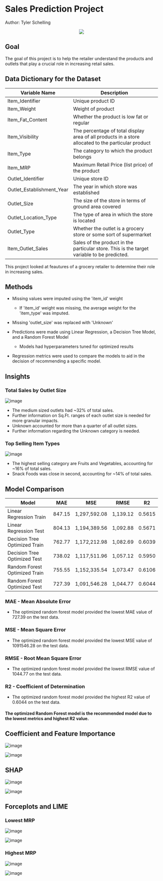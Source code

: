 # Sales Prediction Project

Author: Tyler Schelling

<p align="center">
  <img src = "https://t3.ftcdn.net/jpg/02/72/40/68/360_F_272406819_djyh9kysHidrdUOgoDEujj7HGSOwzlmS.jpg">
</p>

## Goal 
The goal of this project is to help the retailer understand the products and outlets that play a crucial role in increasing retail sales.

## Data Dictionary for the Dataset
Variable Name	   |  Description
-------------------|------------------
Item_Identifier	   |  Unique product ID
Item_Weight	       |  Weight of product
Item_Fat_Content	| Whether the product is low fat or regular
Item_Visibility	|The percentage of total display area of all products in a store allocated to the particular product
Item_Type	|The category to which the product belongs
Item_MRP	|Maximum Retail Price (list price) of the product
Outlet_Identifier	|Unique store ID
Outlet_Establishment_Year	|The year in which store was established
Outlet_Size|	The size of the store in terms of ground area covered
Outlet_Location_Type	|The type of area in which the store is located
Outlet_Type	|Whether the outlet is a grocery store or some sort of supermarket
Item_Outlet_Sales	|Sales of the product in the particular store. This is the target variable to be predicted.

This project looked at feautures of a grocery retailer to determine their role in increasing sales.

## Methods
- Missing values were imputed using the 'item_id' weight
  - If 'item_id' weight was missing, the average weight for the 'item_type' was imputed.
- Missing 'outlet_size' was replaced with 'Unknown'

- Predictions were made using Linear Regression, a Decision Tree Model, and a Random Forest Model
  - Models had hyperparameters tuned for optimized results
  
- Regression metrics were used to compare the models to aid in the decision of recommending a specific model. 

## Insights
### Total Sales by Outlet Size
![image](https://user-images.githubusercontent.com/18369971/197112636-12aba6ee-e923-4223-bed2-29955c57cab5.png)
- The medium sized outlets had ~32% of total sales.
- Further information on Sq.Ft. ranges of each outlet size is needed for more granular impacts.
- Unknown accounted for more than a quarter of all outlet sizes. 
- Further information regarding the Unknown category is needed. 

### Top Selling Item Types
![image](https://user-images.githubusercontent.com/18369971/197113407-c9200ad6-2d6d-42bd-8c16-e3d4a8db8feb.png)
- The highest selling category are Fruits and Vegetables, accounting for ~16% of total sales. 
- Snack Foods was close in second, accounting for ~14% of total sales. 

## Model Comparison

Model | MAE | MSE | RMSE | R2
---|---|---|---|---
Linear Regression Train| 847.15|1,297,592.08|1,139.12|0.5615
Linear Regression Test| 804.13|1,194,389.56|1,092.88|0.5671
Decision Tree Optimized Train|762.77|1,172,212.98|1,082.69|0.6039
Decision Tree Optimized Test |738.02|1,117,511.96|1,057.12|0.5950
Random Forest Optimized Train|755.55|1,152,335.54|1,073.47|0.6106
Random Forest Optimized Test |727.39|1,091,546.28|1,044.77|0.6044

### MAE - Mean Absolute Error
  - The optimized random forest model provided the lowest MAE value of 727.39 on the test data.

### MSE - Mean Square Error
  - The optimized random forest model provided the lowest MSE value of 1091546.28 on the test data.

### RMSE - Root Mean Square Error
  - The optimized random forest model provided the lowest RMSE value of 1044.77 on the test data.

### R2 - Coefficient of Determination
  - The optimized random forest model provided the highest R2 value of 0.6044 on the test data.

#### The optimized Random Forest model is the recommended model due to the lowest metrics and highest R2 value.


## Coefficient and Feature Importance

![image](/Images/LinearRegression%20Coefficients.png)

![image](/Images/Dec%20Tree%20-%20Feature%20Importance.png)

## SHAP 

![image](/Images/summary_plot_bar.png)

![image](/Images/summary_plot_dot.png)

## Forceplots and LIME

### Lowest MRP

![image](/images/lowest_forceplot.PNG)

![image](/images/lowest_LIME.PNG)

### Highest MRP

![image](/images/highest_forceplot.PNG)

![image](/images/highest_LIME.PNG)